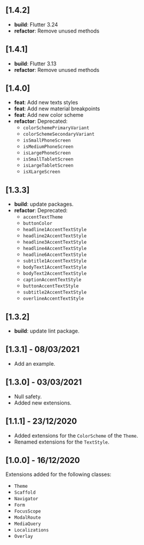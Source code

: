 ## [1.4.2]

- **build**: Flutter 3.24
- **refactor**: Remove unused methods

## [1.4.1]

- **build**: Flutter 3.13
- **refactor**: Remove unused methods

## [1.4.0]

- **feat**: Add new texts styles
- **feat**: Add new material breakpoints
- **feat**: Add new color scheme
- **refactor**: Deprecated:
  - `colorSchemePrimaryVariant`
  - `colorSchemeSecondaryVariant`
  - `isSmallPhoneScreen`
  - `isMediumPhoneScreen`
  - `isLargePhoneScreen`
  - `isSmallTabletScreen` 
  - `isLargeTabletScreen`
  - `isXLargeScreen`
  
## [1.3.3]

- **build**: update packages.
- **refactor**: Deprecated: 
  - `accentTextTheme`
  - `buttonColor`
  - `headline1AccentTextStyle`
  - `headline2AccentTextStyle`
  - `headline3AccentTextStyle`
  - `headline4AccentTextStyle`
  - `headline6AccentTextStyle`
  - `subtitle1AccentTextStyle`
  - `bodyText1AccentTextStyle`
  - `bodyText2AccentTextStyle`
  - `captionAccentTextStyle`
  - `buttonAccentTextStyle`
  - `subtitle2AccentTextStyle`
  - `overlineAccentTextStyle`
## [1.3.2]

- **build**: update lint package.

## [1.3.1] - 08/03/2021

- Add an example.
## [1.3.0] - 03/03/2021

- Null safety.
- Added new extensions.
## [1.1.1] - 23/12/2020

- Added extensions for the `ColorScheme` of the `Theme`.
- Renamed extensions for the `TextStyle`.
## [1.0.0] - 16/12/2020

Extensions added for the following classes:

- `Theme`
- `Scaffold`
- `Navigator`
- `Form`
- `FocusScope`
- `ModalRoute`
- `MediaQuery`
- `Localizations`
- `Overlay`
